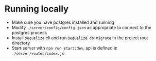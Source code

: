 # Running locally
- Make sure you have postgres installed and running
- Modify `./server/config/config.json` as appropriate to connect to the postgres process
- Install `sequelize` cli and run `sequelize db:migrate` in the project root directory
- Start server with `npm run start:dev`, api is defined in `./server/routes/index.js`
